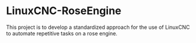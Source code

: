 # LinuxCNC-RoseEngine
This project is to develop a standardized approach for the use of LinuxCNC to automate repetitive tasks on a rose engine.
